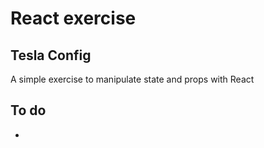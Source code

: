 # React exercise

## Tesla Config

A simple exercise to manipulate state and props with React

## To do

-
